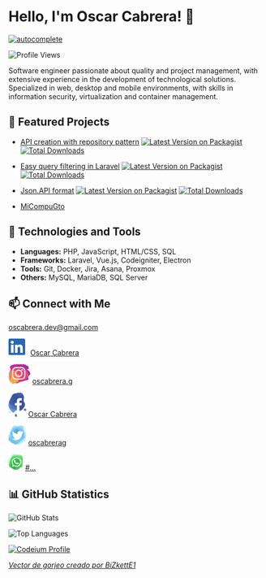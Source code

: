 # Hello, I'm Oscar Cabrera! 👋

[![autocomplete](https://codeium.com/badges/user/oscabrera/autocomplete)](https://codeium.com/profile/oscabrera)
<!---
[![streak](https://codeium.com/badges/v2/user/oscabrera/streak)](https://codeium.com/profile/oscabrera)
-->
![Profile Views](https://komarev.com/ghpvc/?username=Oscabrera&color=blue)

Software engineer passionate about quality and project management, with extensive experience in the development of technological solutions. Specialized in web, desktop and mobile environments, with skills in information security, virtualization and container management.

## 🌟 Featured Projects

- [API creation with repository pattern](https://github.com/Oscabrera/model-repository) [![Latest Version on Packagist](https://img.shields.io/packagist/v/oscabrera/model-repository.svg?style=flat-square)](https://packagist.org/packages/oscabrera/model-repository) [![Total Downloads](https://img.shields.io/packagist/dt/oscabrera/model-repository.svg?style=flat-square)](https://packagist.org/packages/oscabrera/model-repository)
  
- [Easy query filtering in Laravel](https://github.com/Oscabrera/laravel-query-filters) [![Latest Version on Packagist](https://img.shields.io/packagist/v/oscabrera/laravel-query-filters.svg?style=flat-square)](https://packagist.org/packages/oscabrera/laravel-query-filtersgsgs) [![Total Downloads](https://img.shields.io/packagist/dt/oscabrera/laravel-query-filters.svg?style=flat-square)](https://packagist.org/packages/oscabrera/laravel-query-filtersgsgs)

- [Json.API format](https://github.com/Oscabrera/laravel-json-api-format-paginate) [![Latest Version on Packagist](https://img.shields.io/packagist/v/oscabrera/laravel-json-api-format-paginate.svg?style=flat-square)](https://packagist.org/packages/oscabrera/laravel-json-api-format-paginate) [![Total Downloads](https://img.shields.io/packagist/dt/oscabrera/laravel-json-api-format-paginate.svg?style=flat-square)](https://packagist.org/packages/oscabrera/laravel-json-api-format-paginate)

- [MiCompuGto](https://github.com/micompugto/MiCompuGto)

## 🚀 Technologies and Tools

- **Languages:** PHP, JavaScript, HTML/CSS, SQL
- **Frameworks:** Laravel, Vue.js, Codeigniter, Electron
- **Tools:** Git, Docker, Jira, Asana, Proxmox
- **Others:** MySQL, MariaDB, SQL Server

## 📫 Connect with Me

 oscabrera.dev@gmail.com

![LinkedIn](https://raw.githubusercontent.com/Oscabrera/resources/main/link.png) [Oscar Cabrera](https://www.linkedin.com/in/oscar-cabrera-5976aaa1/)

![Instagram](https://raw.githubusercontent.com/Oscabrera/resources/main/insta.png) [oscabrera.g](https://www.instagram.com/oscabrera.g/)

![Facebook](https://raw.githubusercontent.com/Oscabrera/resources/main/face.png) [Oscar Cabrera](https://www.facebook.com/profile.php?id=100082885032200)

![X](https://raw.githubusercontent.com/Oscabrera/resources/main/twitter.png) [oscabrerag](https://twitter.com/oscabrerag)

![WhatsApp](https://raw.githubusercontent.com/Oscabrera/resources/main/whtas.png) [#...](https://www.youtube.com/watch?v=dQw4w9WgXcQ)


## 📊 GitHub Statistics

![GitHub Stats](https://github-readme-stats.vercel.app/api?username=Oscabrera&show_icons=true&theme=radical)

![Top Languages](https://github-readme-stats.vercel.app/api/top-langs/?username=Oscabrera&layout=compact&theme=radical)


[![Codeium Profile](https://codeium.com/profile/oscabrera/card.png)](https://codeium.com/profile/oscabrera)

<!---
Oscabrera/Oscabrera is a ✨ special ✨ repository because its `README.md` (this file) appears on your GitHub profile.
You can click the Preview link to take a look at your changes.
--->

 
 
 
 
 
 
 
 
 
 
 
 
 
 
 
  *[Vector de gorjeo creado por BiZkettE1](https://www.freepik.es/vectores/gorjeo)* 
